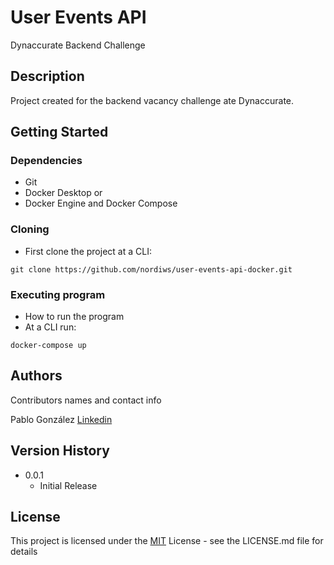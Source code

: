 # User Events API

Dynaccurate Backend Challenge

## Description

Project created for the backend vacancy challenge ate Dynaccurate. 

## Getting Started

### Dependencies

* Git
* Docker Desktop or
* Docker Engine and Docker Compose

### Cloning

* First clone the project at a CLI:
```
git clone https://github.com/nordiws/user-events-api-docker.git
```


### Executing program

* How to run the program
* At a CLI run:
```
docker-compose up
```

## Authors

Contributors names and contact info

Pablo González
[Linkedin](https://www.linkedin.com/in/pablo-agust%C3%ADn-gonz%C3%A1lez-4243a7b2/)

## Version History

* 0.0.1
    * Initial Release

## License

This project is licensed under the [MIT](./LICENSE) License - see the LICENSE.md file for details